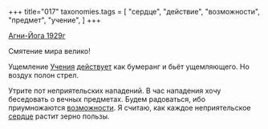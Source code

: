 +++
title="017"
taxonomies.tags = [
 "сердце",
 "действие",
 "возможности",
 "предмет",
 "учение",
]
+++

[Агни-Йога 1929г](/agni/1929)

Смятение мира велико!   

Ущемление [Учения](/tags/учение) [действует](/tags/действие) как бумеранг и бьёт ущемляющего. Но воздух полон стрел.   

Утрите пот неприятельских нападений. В час нападения хочу беседовать о вечных предметах. Будем радоваться, ибо приумножаются [возможности](/tags/возможности). Я считаю, как каждое неприятельское [сердце](/tags/сердце) растит зерно пользы.